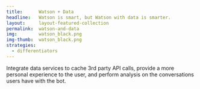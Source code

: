 ```yaml
---
title:      Watson + Data
headline:   Watson is smart, but Watson with data is smarter.
layout:     layout-featured-collection
permalink:  watson-and-data
img:        watson_black.png
img-thumb:  watson_black.png
strategies: 
  - differentiators
---
```


Integrate data services to cache 3rd party API calls, provide a more personal experience to the user, and perform analysis on the conversations users have with the bot.